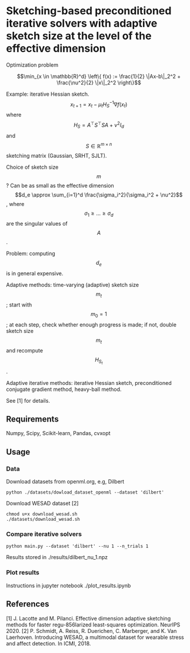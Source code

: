 # Sketching-based preconditioned iterative solvers with adaptive sketch size at the level of the effective dimension

Optimization problem
```math
\min_{x \in \mathbb{R}^d} \left\{ f(x) := \frac{1}{2} \|Ax-b\|_2^2 + \frac{\nu^2}{2} \|x\|_2^2 \right\}
```

Example: iterative Hessian sketch.
$$x_{t+1} = x_t - \mu_t H_S^{-1} \nabla f(x_t)$$
where $$H_S = A^\top S^\top S A + \nu^2 I_d$$ and $$S \in \mathbb{R}^{m \times n}$$ sketching matrix (Gaussian, SRHT, SJLT).

Choice of sketch size $$m$$? Can be as small as the effective dimension $$d_e \approx \sum_{i=1}^d \frac{\sigma_i^2}{\sigma_i^2 + \nu^2}$$, where $$\sigma_1 \geq \dots \geq \sigma_d$$ are the singular values of $$A$$.

Problem: computing $$d_e$$ is in general expensive.

Adaptive methods: time-varying (adaptive) sketch size $$m_t$$; start with $$m_0 = 1$$; at each step, check whether enough progress is made; if not, double sketch size $$m_t$$ and recompute $$H_{S_t}$$.

Adaptive iterative methods: iterative Hessian sketch, preconditioned conjugate gradient method, heavy-ball method.

See [1] for details.

## Requirements

Numpy, Scipy, Scikit-learn, Pandas, cvxopt

## Usage

### Data

Download datasets from openml.org, e.g, Dilbert
```
python ./datasets/dowload_dataset_openml --dataset 'dilbert'
```
Download WESAD dataset [2]
```
chmod u+x download_wesad.sh
./datasets/download_wesad.sh
```

### Compare iterative solvers
```
python main.py --dataset 'dilbert' --nu 1 --n_trials 1
```
Results stored in ./results/dilbert_nu_1.npz

### Plot results
Instructions in jupyter notebook ./plot_results.ipynb

## References
[1] J. Lacotte and M. Pilanci. Effective dimension adaptive sketching methods for faster regu-856larized least-squares optimization. NeurIPS 2020.
[2] P. Schmidt, A. Reiss, R. Duerichen, C. Marberger, and K. Van Laerhoven. Introducing WESAD, a multimodal dataset for wearable stress and affect detection. In ICMI, 2018.
